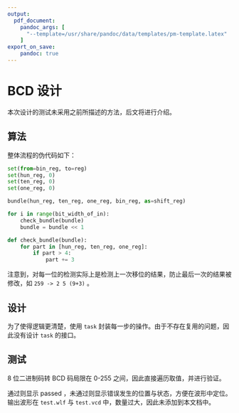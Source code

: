 ```yaml
---
output:
  pdf_document:
    pandoc_args: [
      "--template=/usr/share/pandoc/data/templates/pm-template.latex"
    ]
export_on_save:
    pandoc: true
---
```


# BCD 设计

本次设计的测试未采用之前所描述的方法，后文将进行介绍。

## 算法

整体流程的伪代码如下：

```python
set(from=bin_reg, to=reg)
set(hun_reg, 0)
set(ten_reg, 0)
set(one_reg, 0)

bundle(hun_reg, ten_reg, one_reg, bin_reg, as=shift_reg)

for i in range(bit_width_of_in):
    check_bundle(bundle)
    bundle = bundle << 1

def check_bundle(bundle):
    for part in [hun_reg, ten_reg, one_reg]:
        if part > 4:
            part += 3
```

注意到，对每一位的检测实际上是检测上一次移位的结果，防止最后一次的结果被修改，如 `259 -> 2 5 (9+3)` 。

## 设计

为了使得逻辑更清楚，使用 `task` 封装每一步的操作。由于不存在复用的问题，因此没有设计 `task` 的接口。

## 测试

8 位二进制码转 BCD 码局限在 0-255 之间，因此直接遍历取值，并进行验证。

通过则显示 passed ，未通过则显示错误发生的位置与状态，方便在波形中定位。输出波形在 `test.wlf` 与 `test.vcd` 中，数量过大，因此未添加到本文档中。
